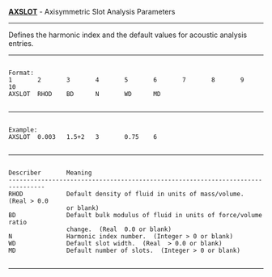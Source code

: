 __**[AXSLOT](https://help.hexagonmi.com/bundle/MSC_Nastran_2022.4/page/Nastran_Combined_Book/qrg/bulkab/TOC.AXSLOT.xhtml)**__   -   Axisymmetric Slot Analysis Parameters

--------------------------------------------------------------------------------
Defines the harmonic index and the default values for acoustic analysis entries.

--------------------------------------------------------------------------------
```text

Format:
1       2       3       4       5       6       7       8       9       10      
AXSLOT  RHOD    BD      N       WD      MD      


```

--------------------------------------------------------------------------------
```text

Example:
AXSLOT  0.003   1.5+2   3       0.75    6       


```

--------------------------------------------------------------------------------
```text

Describer       Meaning         
--------------------------------------------------------------------------------
RHOD            Default density of fluid in units of mass/volume.  (Real > 0.0
                or blank)
BD              Default bulk modulus of fluid in units of force/volume ratio
                change.  (Real  0.0 or blank)
N               Harmonic index number.  (Integer > 0 or blank)
WD              Default slot width.  (Real  > 0.0 or blank)
MD              Default number of slots.  (Integer > 0 or blank)


```

--------------------------------------------------------------------------------
